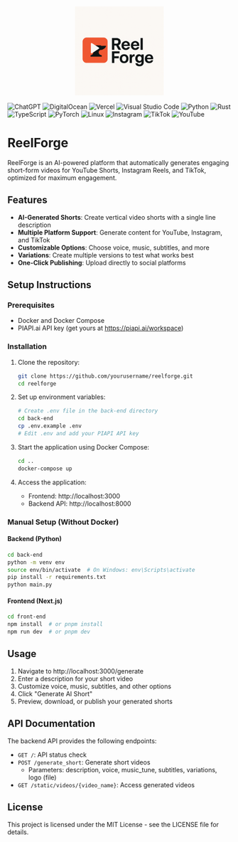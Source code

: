 <p align="center">
  <img src="assets/icon.png" alt="reelforge logo" width="200">
</p>

![ChatGPT](https://img.shields.io/badge/chatGPT-74aa9c?style=for-the-badge&logo=openai&logoColor=white)
![DigitalOcean](https://img.shields.io/badge/DigitalOcean-%230167ff.svg?style=for-the-badge&logo=digitalOcean&logoColor=white)
![Vercel](https://img.shields.io/badge/vercel-%23000000.svg?style=for-the-badge&logo=vercel&logoColor=white)
![Visual Studio Code](https://img.shields.io/badge/Visual%20Studio%20Code-0078d7.svg?style=for-the-badge&logo=visual-studio-code&logoColor=white)
![Python](https://img.shields.io/badge/python-3670A0?style=for-the-badge&logo=python&logoColor=ffdd54)
![Rust](https://img.shields.io/badge/rust-%23000000.svg?style=for-the-badge&logo=rust&logoColor=white)
![TypeScript](https://img.shields.io/badge/typescript-%23007ACC.svg?style=for-the-badge&logo=typescript&logoColor=white)
![PyTorch](https://img.shields.io/badge/PyTorch-%23EE4C2C.svg?style=for-the-badge&logo=PyTorch&logoColor=white)
![Linux](https://img.shields.io/badge/Linux-FCC624?style=for-the-badge&logo=linux&logoColor=black)
![Instagram](https://img.shields.io/badge/Instagram-%23E4405F.svg?style=for-the-badge&logo=Instagram&logoColor=white)
![TikTok](https://img.shields.io/badge/TikTok-%23000000.svg?style=for-the-badge&logo=TikTok&logoColor=white)
![YouTube](https://img.shields.io/badge/YouTube-%23FF0000.svg?style=for-the-badge&logo=YouTube&logoColor=white)


 
# ReelForge

ReelForge is an AI-powered platform that automatically generates engaging short-form videos for YouTube Shorts, Instagram Reels, and TikTok, optimized for maximum engagement.

## Features

- **AI-Generated Shorts**: Create vertical video shorts with a single line description
- **Multiple Platform Support**: Generate content for YouTube, Instagram, and TikTok
- **Customizable Options**: Choose voice, music, subtitles, and more
- **Variations**: Create multiple versions to test what works best
- **One-Click Publishing**: Upload directly to social platforms

## Setup Instructions

### Prerequisites

- Docker and Docker Compose
- PIAPI.ai API key (get yours at https://piapi.ai/workspace)

### Installation

1. Clone the repository:
   ```bash
   git clone https://github.com/yourusername/reelforge.git
   cd reelforge
   ```

2. Set up environment variables:
   ```bash
   # Create .env file in the back-end directory
   cd back-end
   cp .env.example .env
   # Edit .env and add your PIAPI API key
   ```

3. Start the application using Docker Compose:
   ```bash
   cd ..
   docker-compose up
   ```

4. Access the application:
   - Frontend: http://localhost:3000
   - Backend API: http://localhost:8000

### Manual Setup (Without Docker)

#### Backend (Python)

```bash
cd back-end
python -m venv env
source env/bin/activate  # On Windows: env\Scripts\activate
pip install -r requirements.txt
python main.py
```

#### Frontend (Next.js)

```bash
cd front-end
npm install  # or pnpm install
npm run dev  # or pnpm dev
```

## Usage

1. Navigate to http://localhost:3000/generate
2. Enter a description for your short video
3. Customize voice, music, subtitles, and other options
4. Click "Generate AI Short"
5. Preview, download, or publish your generated shorts

## API Documentation

The backend API provides the following endpoints:

- `GET /`: API status check
- `POST /generate_short`: Generate short videos
  - Parameters: description, voice, music_tune, subtitles, variations, logo (file)
- `GET /static/videos/{video_name}`: Access generated videos

## License

This project is licensed under the MIT License - see the LICENSE file for details.
